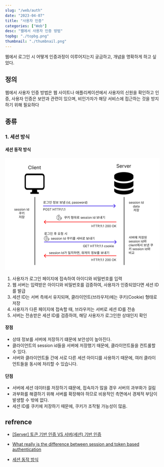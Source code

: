 ```yaml
---
slug: "/web/auth"
date: "2023-04-07"
title: "사용자 인증"
categories: ["Web"]
desc: "웹에서 사용자 인증 방법"
topbg: "./topbg.png"
thumbnail: "./thumbnail.png"
---
```


웹에서 로그인 시 어떻게 인증과정이 이루어지는지 궁금하고, 개념을 명확하게 하고 싶었다.

## 정의

웹에서 사용자 인증 방법은 웹 사이트나 애플리케이션에서 사용자의 신원을 확인하고 인증, 사용자 인증은 보안과 관련이 있으며, 비인가자가 해당 서비스에 접근하는 것을 방지하기 위해 필요하다

## 종류

### 1. 세션 방식

#### 세션 동작 방식

![세션 동작 순서](session.png)

1. 사용자가 로그인 페이지에 접속하여 아이디와 비밀번호를 입력
2. 웹 서버는 입력받은 아이디와 비밀번호를 검증하여, 사용자가 인증되었다면 세션 ID를 발급
3. 세션 ID는 서버 측에서 유지되며, 클라이언트(브라우저)에는 쿠키(Cookie) 형태로 저장
4. 사용자가 다른 페이지에 접속할 때, 브라우저는 서버로 세션 ID를 전송
5. 서버는 전송받은 세션 ID를 검증하여, 해당 사용자가 로그인한 상태인지 확인

#### 장점

- 상태 정보를 서버에 저장하기 떄문에 보안성이 높아진다.
- 클라이언트의 session id들을 서버에 저장했기 때문에, 클라이언트들을 컨트롤할 수 있다.
- 서버와 클라이언트들 간에 서로 다른 세션 아이디를 사용하기 때문에, 여러 클라이언트들을 동시에 처리할 수 있습니다.

#### 단점

- 서버에 세션 데이터를 저장하기 떄문에, 접속자가 많을 경우 서버의 과부화가 걸림
- 과부화를 해결하기 위해 서버를 확장해야 하므로 비용적인 측면에서 경제적 부담이 발생할 수 밖에 없다.
- 세션 ID를 쿠키에 저장하기 때문에, 쿠키가 조작될 가능성이 많음.

## refrence

- [[Server] 토큰 기반 인증 VS 서버(세션) 기반 인증](https://mangkyu.tistory.com/55)

- [What really is the difference between session and token based authentication](https://dev.to/thecodearcher/what-really-is-the-difference-between-session-and-token-based-authentication-2o39)

- [세션 동작 방식](https://velog.io/@hyun6ik/%EC%84%B8%EC%85%98-%EB%8F%99%EC%9E%91-%EB%B0%A9%EC%8B%9D)
